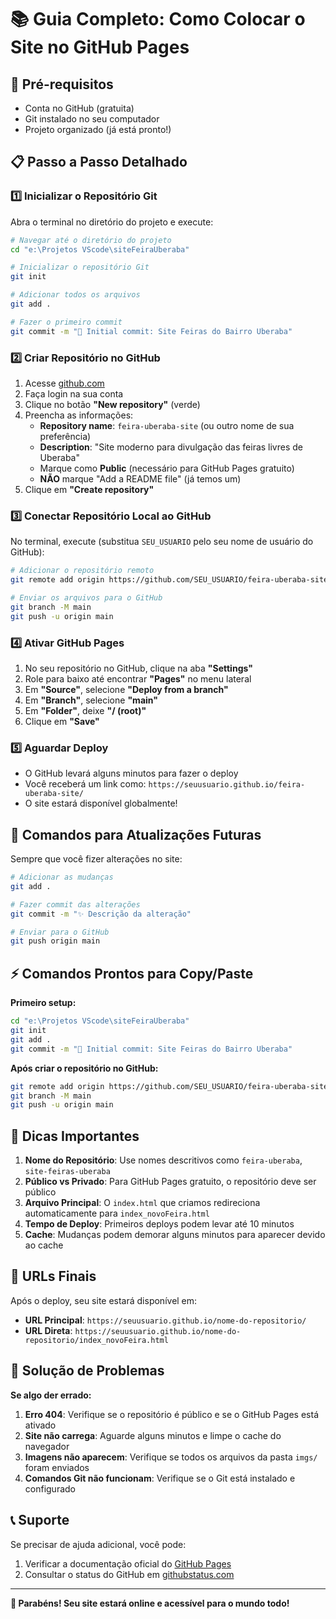 # 📚 Guia Completo: Como Colocar o Site no GitHub Pages

## 🎯 Pré-requisitos

- Conta no GitHub (gratuita)
- Git instalado no seu computador
- Projeto organizado (já está pronto!)

## 📋 Passo a Passo Detalhado

### 1️⃣ **Inicializar o Repositório Git**

Abra o terminal no diretório do projeto e execute:

```bash
# Navegar até o diretório do projeto
cd "e:\Projetos VScode\siteFeiraUberaba"

# Inicializar o repositório Git
git init

# Adicionar todos os arquivos
git add .

# Fazer o primeiro commit
git commit -m "🚀 Initial commit: Site Feiras do Bairro Uberaba"
```

### 2️⃣ **Criar Repositório no GitHub**

1. Acesse [github.com](https://github.com)
2. Faça login na sua conta
3. Clique no botão **"New repository"** (verde)
4. Preencha as informações:
   - **Repository name**: `feira-uberaba-site` (ou outro nome de sua preferência)
   - **Description**: "Site moderno para divulgação das feiras livres de Uberaba"
   - Marque como **Public** (necessário para GitHub Pages gratuito)
   - **NÃO** marque "Add a README file" (já temos um)
5. Clique em **"Create repository"**

### 3️⃣ **Conectar Repositório Local ao GitHub**

No terminal, execute (substitua `SEU_USUARIO` pelo seu nome de usuário do GitHub):

```bash
# Adicionar o repositório remoto
git remote add origin https://github.com/SEU_USUARIO/feira-uberaba-site.git

# Enviar os arquivos para o GitHub
git branch -M main
git push -u origin main
```

### 4️⃣ **Ativar GitHub Pages**

1. No seu repositório no GitHub, clique na aba **"Settings"**
2. Role para baixo até encontrar **"Pages"** no menu lateral
3. Em **"Source"**, selecione **"Deploy from a branch"**
4. Em **"Branch"**, selecione **"main"**
5. Em **"Folder"**, deixe **"/ (root)"**
6. Clique em **"Save"**

### 5️⃣ **Aguardar Deploy**

- O GitHub levará alguns minutos para fazer o deploy
- Você receberá um link como: `https://seuusuario.github.io/feira-uberaba-site/`
- O site estará disponível globalmente!

## 🔧 Comandos para Atualizações Futuras

Sempre que você fizer alterações no site:

```bash
# Adicionar as mudanças
git add .

# Fazer commit das alterações
git commit -m "✨ Descrição da alteração"

# Enviar para o GitHub
git push origin main
```

## ⚡ Comandos Prontos para Copy/Paste

**Primeiro setup:**
```bash
cd "e:\Projetos VScode\siteFeiraUberaba"
git init
git add .
git commit -m "🚀 Initial commit: Site Feiras do Bairro Uberaba"
```

**Após criar o repositório no GitHub:**
```bash
git remote add origin https://github.com/SEU_USUARIO/feira-uberaba-site.git
git branch -M main
git push -u origin main
```

## 🌟 Dicas Importantes

1. **Nome do Repositório**: Use nomes descritivos como `feira-uberaba`, `site-feiras-uberaba`
2. **Público vs Privado**: Para GitHub Pages gratuito, o repositório deve ser público
3. **Arquivo Principal**: O `index.html` que criamos redireciona automaticamente para `index_novoFeira.html`
4. **Tempo de Deploy**: Primeiros deploys podem levar até 10 minutos
5. **Cache**: Mudanças podem demorar alguns minutos para aparecer devido ao cache

## 🎨 URLs Finais

Após o deploy, seu site estará disponível em:
- **URL Principal**: `https://seuusuario.github.io/nome-do-repositorio/`
- **URL Direta**: `https://seuusuario.github.io/nome-do-repositorio/index_novoFeira.html`

## 🚨 Solução de Problemas

**Se algo der errado:**

1. **Erro 404**: Verifique se o repositório é público e se o GitHub Pages está ativado
2. **Site não carrega**: Aguarde alguns minutos e limpe o cache do navegador
3. **Imagens não aparecem**: Verifique se todos os arquivos da pasta `imgs/` foram enviados
4. **Comandos Git não funcionam**: Verifique se o Git está instalado e configurado

## 📞 Suporte

Se precisar de ajuda adicional, você pode:
1. Verificar a documentação oficial do [GitHub Pages](https://pages.github.com/)
2. Consultar o status do GitHub em [githubstatus.com](https://www.githubstatus.com/)

---

**🎉 Parabéns! Seu site estará online e acessível para o mundo todo!**
